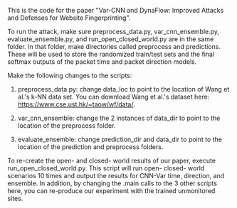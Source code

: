 This is the code for the paper "Var-CNN and DynaFlow: Improved Attacks and Defenses for Website Fingerprinting".

To run the attack, make sure preprocess_data.py, var_cnn_ensemble.py, evaluate_ensemble.py, and run_open_closed_world.py are in the same folder.
In that folder, make directories called preprocess and predictions. These will be used to store the randomized train/test
sets and the final softmax outputs of the packet time and packet direction models.

Make the following changes to the scripts:
1. preprocess_data.py: change data_loc to point to the location of Wang et al.'s k-NN data set.
You can download Wang et al.'s dataset here: https://www.cse.ust.hk/~taow/wf/data/.

2. var_cnn_ensemble: change the 2 instances of data_dir to point to the location of the preprocess folder.

3. evaluate_ensemble: change prediction_dir and data_dir to point to the location of the prediction and preprocess folders.

To re-create the open- and closed- world results of our paper, execute run_open_closed_world.py. This script will run open- closed- world scenarios 10 times and output the results for CNN-Var time, direction, and ensemble. In addition, by changing the .main calls to the 3 other scripts here, you can re-produce our experiment with the trained unmonitored sites.
